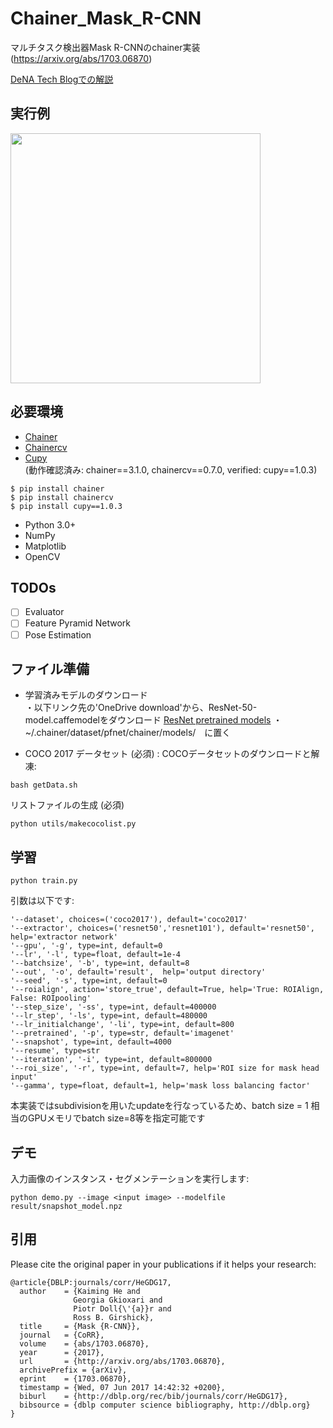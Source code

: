 # Chainer\_Mask\_R-CNN   
マルチタスク検出器Mask R-CNNのchainer実装
(https://arxiv.org/abs/1703.06870)   

[DeNA Tech Blogでの解説](https://engineer.dena.jp/2017/12/chainercvmask-r-cnn.html)

## 実行例
<img src="imgs/demo.gif" width="400px"></img>
## 必要環境
- [Chainer](https://github.com/pfnet/chainer)
- [Chainercv](https://github.com/chainer/chainercv)
- [Cupy](https://github.com/cupy/cupy)   
 (動作確認済み: chainer==3.1.0, chainercv==0.7.0, verified: cupy==1.0.3)
```
$ pip install chainer   
$ pip install chainercv
$ pip install cupy==1.0.3
```   
- Python 3.0+   
- NumPy   
- Matplotlib   
- OpenCV   

## TODOs
- [ ] Evaluator
- [ ] Feature Pyramid Network
- [ ] Pose Estimation

## ファイル準備
- 学習済みモデルのダウンロード  
・以下リンク先の'OneDrive download'から、ResNet-50-model.caffemodelをダウンロード
 [ResNet pretrained models](https://github.com/KaimingHe/deep-residual-networks#models)
・~/.chainer/dataset/pfnet/chainer/models/　に置く

- COCO 2017 データセット (必須) :
COCOデータセットのダウンロードと解凍:   
```
bash getData.sh
```
リストファイルの生成 (必須)
```
python utils/makecocolist.py
```


## 学習

```
python train.py 
```
引数は以下です:
```
'--dataset', choices=('coco2017'), default='coco2017'   
'--extractor', choices=('resnet50','resnet101'), default='resnet50', help='extractor network'
'--gpu', '-g', type=int, default=0   
'--lr', '-l', type=float, default=1e-4   
'--batchsize', '-b', type=int, default=8   
'--out', '-o', default='result',  help='output directory'   
'--seed', '-s', type=int, default=0   
'--roialign', action='store_true', default=True, help='True: ROIAlign, False: ROIpooling'
'--step_size', '-ss', type=int, default=400000  
'--lr_step', '-ls', type=int, default=480000    
'--lr_initialchange', '-li', type=int, default=800     
'--pretrained', '-p', type=str, default='imagenet'   
'--snapshot', type=int, default=4000   
'--resume', type=str   
'--iteration', '-i', type=int, default=800000   
'--roi_size', '-r', type=int, default=7, help='ROI size for mask head input'
'--gamma', type=float, default=1, help='mask loss balancing factor'   
```

本実装ではsubdivisionを用いたupdateを行なっているため、batch size = 1 相当のGPUメモリでbatch size=8等を指定可能です

## デモ
入力画像のインスタンス・セグメンテーションを実行します:   
```
python demo.py --image <input image> --modelfile result/snapshot_model.npz 
```

## 引用
Please cite the original paper in your publications if it helps your research:    

    @article{DBLP:journals/corr/HeGDG17,
      author    = {Kaiming He and
                  Georgia Gkioxari and
                  Piotr Doll{\'{a}}r and
                  Ross B. Girshick},
      title     = {Mask {R-CNN}},
      journal   = {CoRR},
      volume    = {abs/1703.06870},
      year      = {2017},
      url       = {http://arxiv.org/abs/1703.06870},
      archivePrefix = {arXiv},
      eprint    = {1703.06870},
      timestamp = {Wed, 07 Jun 2017 14:42:32 +0200},
      biburl    = {http://dblp.org/rec/bib/journals/corr/HeGDG17},
      bibsource = {dblp computer science bibliography, http://dblp.org}
    }
